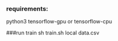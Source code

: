 ### requirements:
python3
tensorflow-gpu or tensorflow-cpu 

###run train 
sh train.sh local data.csv

